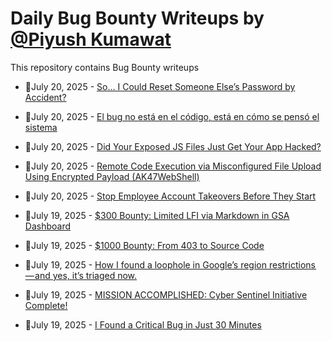 # Daily Bug Bounty Writeups by [@Piyush Kumawat](https://twitter.com/piyush_supiy) 
This repository contains Bug Bounty writeups

<!-- BLOG-POST-LIST:START -->
 - 💯July 20, 2025 - [So… I Could Reset Someone Else’s Password by Accident?](https://medium.com/@viratavi1223/so-i-could-reset-someone-elses-password-by-accident-c140a41a8b8a?source=rss------bug_bounty-5) 

 - 💯July 20, 2025 - [El bug no está en el código, está en cómo se pensó el sistema](https://gorkaaa.medium.com/el-bug-no-est%C3%A1-en-el-c%C3%B3digo-est%C3%A1-en-c%C3%B3mo-se-pens%C3%B3-el-sistema-e4f986b89ce6?source=rss------bug_bounty-5) 

 - 💯July 20, 2025 - [Did Your Exposed JS Files Just Get Your App Hacked?](https://infosecwriteups.com/did-your-exposed-js-files-just-get-your-app-hacked-2f8c43789091?source=rss------bug_bounty-5) 

 - 💯July 20, 2025 - [Remote Code Execution via Misconfigured File Upload Using Encrypted Payload &lpar;AK47WebShell&rpar;](https://medium.com/@maheshwaripuneet028/remote-code-execution-via-misconfigured-file-upload-using-encrypted-payload-ak47webshell-d34fe7bd72f3?source=rss------bug_bounty-5) 

 - 💯July 20, 2025 - [Stop Employee Account Takeovers Before They Start](https://medium.com/@alexandrevandammepro/stop-employee-account-takeovers-before-they-start-0805a91db60e?source=rss------bug_bounty-5) 

 - 💯July 19, 2025 - [$300 Bounty: Limited LFI via Markdown in GSA Dashboard](https://medium.com/h7w/300-bounty-limited-lfi-via-markdown-in-gsa-dashboard-34aee1b2de23?source=rss------bug_bounty-5) 

 - 💯July 19, 2025 - [$1000 Bounty: From 403 to Source Code](https://osintteam.blog/1000-bounty-from-403-to-source-code-28e9a9c572d8?source=rss------bug_bounty-5) 

 - 💯July 19, 2025 - [How I found a loophole in Google’s region restrictions — and yes, it’s triaged now.](https://mfaizananwar.medium.com/how-i-found-a-loophole-in-googles-region-restrictions-and-yes-it-s-triaged-now-3cd5dc76e15a?source=rss------bug_bounty-5) 

 - 💯July 19, 2025 - [MISSION ACCOMPLISHED: Cyber Sentinel Initiative Complete!](https://medium.com/@kohihamed3/mission-accomplished-cyber-sentinel-initiative-complete-3acc0eaabd28?source=rss------bug_bounty-5) 

 - 💯July 19, 2025 - [I Found a Critical Bug in Just 30 Minutes](https://medium.com/@ibtissamhammadi1/i-found-a-critical-bug-in-just-30-minutes-b7dd320cf38f?source=rss------bug_bounty-5) 
<!-- BLOG-POST-LIST:END -->
